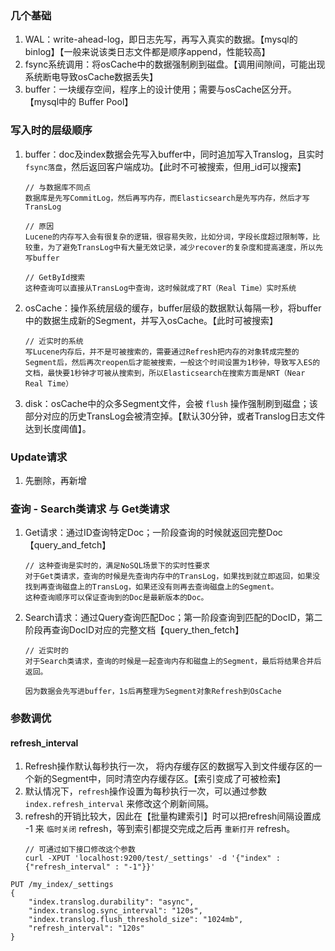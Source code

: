 
### 几个基础
1. WAL：write-ahead-log，即日志先写，再写入真实的数据。【mysql的binlog】【一般来说该类日志文件都是顺序append，性能较高】
2. fsync系统调用：将osCache中的数据强制刷到磁盘。【调用间隙间，可能出现系统断电导致osCache数据丢失】
3. buffer：一块缓存空间，程序上的设计使用；需要与osCache区分开。【mysql中的 Buffer Pool】

### 写入时的层级顺序
1. buffer：doc及index数据会先写入buffer中，同时追加写入Translog，且实时 `fsync落盘`，然后返回客户端成功。【此时不可被搜索，但用_id可以搜索】
    ```
    // 与数据库不同点
    数据库是先写CommitLog，然后再写内存，而Elasticsearch是先写内存，然后才写TransLog

    // 原因
    Lucene的内存写入会有很复杂的逻辑，很容易失败，比如分词，字段长度超过限制等，比较重，为了避免TransLog中有大量无效记录，减少recover的复杂度和提高速度，所以先写buffer

    // GetById搜索
    这种查询可以直接从TransLog中查询，这时候就成了RT（Real Time）实时系统
    ```
2. osCache：操作系统层级的缓存，buffer层级的数据默认每隔一秒，将buffer中的数据生成新的Segment，并写入osCache。【此时可被搜索】
    ```
    // 近实时的系统
    写Lucene内存后，并不是可被搜索的，需要通过Refresh把内存的对象转成完整的Segment后，然后再次reopen后才能被搜索，一般这个时间设置为1秒钟，导致写入ES的文档，最快要1秒钟才可被从搜索到，所以Elasticsearch在搜索方面是NRT（Near Real Time）

    ```
3. disk：osCache中的众多Segment文件，会被 `flush` 操作强制刷到磁盘；该部分对应的历史TransLog会被清空掉。【默认30分钟，或者Translog日志文件达到长度阈值】。

### Update请求
1. 先删除，再新增


### 查询 - Search类请求 与 Get类请求
1. Get请求：通过ID查询特定Doc；一阶段查询的时候就返回完整Doc【query_and_fetch】
    ```
    // 这种查询是实时的，满足NoSQL场景下的实时性要求
    对于Get类请求，查询的时候是先查询内存中的TransLog，如果找到就立即返回，如果没找到再查询磁盘上的TransLog，如果还没有则再去查询磁盘上的Segment。
    这种查询顺序可以保证查询到的Doc是最新版本的Doc。
    ```
2. Search请求：通过Query查询匹配Doc；第一阶段查询到匹配的DocID，第二阶段再查询DocID对应的完整文档【query_then_fetch】
    ```
    // 近实时的
    对于Search类请求，查询的时候是一起查询内存和磁盘上的Segment，最后将结果合并后返回。

    因为数据会先写进buffer，1s后再整理为Segment对象Refresh到OsCache

    ```

### 参数调优
#### refresh_interval
1. Refresh操作默认每秒执行一次， 将内存缓存区的数据写入到文件缓存区的一个新的Segment中，同时清空内存缓存区。【索引变成了可被检索】
2. 默认情况下，`refresh`操作设置为每秒执行一次，可以通过参数 `index.refresh_interval` 来修改这个刷新间隔。
3. refresh的开销比较大，因此在【批量构建索引】时可以把refresh间隔设置成 -1 来 `临时关闭` refresh，等到索引都提交完成之后再 `重新打开` refresh。
    ```
    // 可通过如下接口修改这个参数
    curl -XPUT 'localhost:9200/test/_settings' -d '{"index" : {"refresh_interval" : "-1"}}'

    ```


```
PUT /my_index/_settings
{
    "index.translog.durability": "async",
    "index.translog.sync_interval": "120s",
    "index.translog.flush_threshold_size": "1024mb",
    "refresh_interval": "120s"
}


```








    
